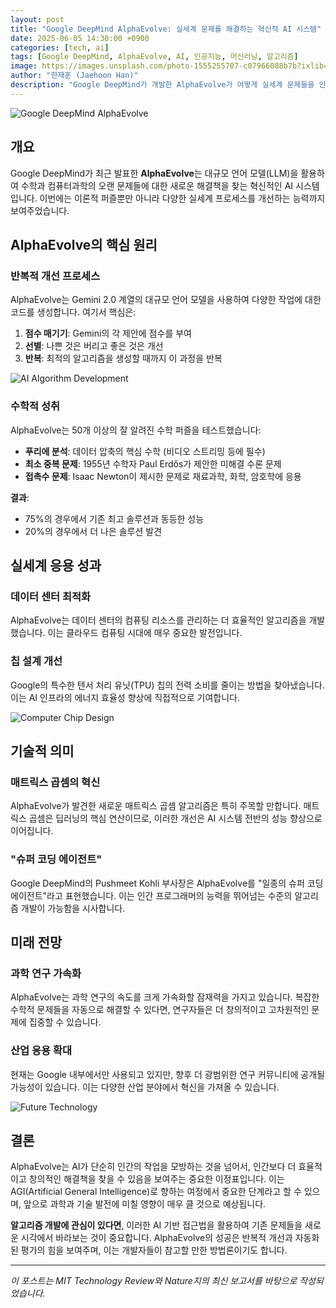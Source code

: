 ```yaml
---
layout: post
title: "Google DeepMind AlphaEvolve: 실세계 문제를 해결하는 혁신적 AI 시스템"
date: 2025-06-05 14:30:00 +0900
categories: [tech, ai]
tags: [Google DeepMind, AlphaEvolve, AI, 인공지능, 머신러닝, 알고리즘]
image: https://images.unsplash.com/photo-1555255707-c07966088b7b?ixlib=rb-4.0.3&ixid=M3wxMjA3fDB8MHxwaG90by1wYWdlfHx8fGVufDB8fHx8fA%3D%3D&auto=format&fit=crop&w=1000&q=80
author: "한재훈 (Jaehoon Han)"
description: "Google DeepMind가 개발한 AlphaEvolve가 어떻게 실세계 문제들을 인간보다 더 효율적으로 해결하는지 살펴봅니다."
---
```


![Google DeepMind AlphaEvolve](https://images.unsplash.com/photo-1555255707-c07966088b7b?ixlib=rb-4.0.3&ixid=M3wxMjA3fDB8MHxwaG90by1wYWdlfHx8fGVufDB8fHx8fA%3D%3D&auto=format&fit=crop&w=1000&q=80)

## 개요

Google DeepMind가 최근 발표한 **AlphaEvolve**는 대규모 언어 모델(LLM)을 활용하여 수학과 컴퓨터과학의 오랜 문제들에 대한 새로운 해결책을 찾는 혁신적인 AI 시스템입니다. 이번에는 이론적 퍼즐뿐만 아니라 다양한 실세계 프로세스를 개선하는 능력까지 보여주었습니다.

## AlphaEvolve의 핵심 원리

### 반복적 개선 프로세스

AlphaEvolve는 Gemini 2.0 계열의 대규모 언어 모델을 사용하여 다양한 작업에 대한 코드를 생성합니다. 여기서 핵심은:

1. **점수 매기기**: Gemini의 각 제안에 점수를 부여
2. **선별**: 나쁜 것은 버리고 좋은 것은 개선
3. **반복**: 최적의 알고리즘을 생성할 때까지 이 과정을 반복

![AI Algorithm Development](https://images.unsplash.com/photo-1518709268805-4e9042af2176?ixlib=rb-4.0.3&ixid=M3wxMjA3fDB8MHxwaG90by1wYWdlfHx8fGVufDB8fHx8fA%3D%3D&auto=format&fit=crop&w=800&q=80)

### 수학적 성취

AlphaEvolve는 50개 이상의 잘 알려진 수학 퍼즐을 테스트했습니다:

- **푸리에 분석**: 데이터 압축의 핵심 수학 (비디오 스트리밍 등에 필수)
- **최소 중복 문제**: 1955년 수학자 Paul Erdős가 제안한 미해결 수론 문제
- **접촉수 문제**: Isaac Newton이 제시한 문제로 재료과학, 화학, 암호학에 응용

**결과**:
- 75%의 경우에서 기존 최고 솔루션과 동등한 성능
- 20%의 경우에서 더 나은 솔루션 발견

## 실세계 응용 성과

### 데이터 센터 최적화

AlphaEvolve는 데이터 센터의 컴퓨팅 리소스를 관리하는 더 효율적인 알고리즘을 개발했습니다. 이는 클라우드 컴퓨팅 시대에 매우 중요한 발전입니다.

### 칩 설계 개선

Google의 특수한 텐서 처리 유닛(TPU) 칩의 전력 소비를 줄이는 방법을 찾아냈습니다. 이는 AI 인프라의 에너지 효율성 향상에 직접적으로 기여합니다.

![Computer Chip Design](https://images.unsplash.com/photo-1558494949-ef010cbdcc31?ixlib=rb-4.0.3&ixid=M3wxMjA3fDB8MHxwaG90by1wYWdlfHx8fGVufDB8fHx8fA%3D%3D&auto=format&fit=crop&w=800&q=80)

## 기술적 의미

### 매트릭스 곱셈의 혁신

AlphaEvolve가 발견한 새로운 매트릭스 곱셈 알고리즘은 특히 주목할 만합니다. 매트릭스 곱셈은 딥러닝의 핵심 연산이므로, 이러한 개선은 AI 시스템 전반의 성능 향상으로 이어집니다.

### "슈퍼 코딩 에이전트"

Google DeepMind의 Pushmeet Kohli 부사장은 AlphaEvolve를 "일종의 슈퍼 코딩 에이전트"라고 표현했습니다. 이는 인간 프로그래머의 능력을 뛰어넘는 수준의 알고리즘 개발이 가능함을 시사합니다.

## 미래 전망

### 과학 연구 가속화

AlphaEvolve는 과학 연구의 속도를 크게 가속화할 잠재력을 가지고 있습니다. 복잡한 수학적 문제들을 자동으로 해결할 수 있다면, 연구자들은 더 창의적이고 고차원적인 문제에 집중할 수 있습니다.

### 산업 응용 확대

현재는 Google 내부에서만 사용되고 있지만, 향후 더 광범위한 연구 커뮤니티에 공개될 가능성이 있습니다. 이는 다양한 산업 분야에서 혁신을 가져올 수 있습니다.

![Future Technology](https://images.unsplash.com/photo-1451187580459-43490279c0fa?ixlib=rb-4.0.3&ixid=M3wxMjA3fDB8MHxwaG90by1wYWdlfHx8fGVufDB8fHx8fA%3D%3D&auto=format&fit=crop&w=800&q=80)

## 결론

AlphaEvolve는 AI가 단순히 인간의 작업을 모방하는 것을 넘어서, 인간보다 더 효율적이고 창의적인 해결책을 찾을 수 있음을 보여주는 중요한 이정표입니다. 이는 AGI(Artificial General Intelligence)로 향하는 여정에서 중요한 단계라고 할 수 있으며, 앞으로 과학과 기술 발전에 미칠 영향이 매우 클 것으로 예상됩니다.

**알고리즘 개발에 관심이 있다면**, 이러한 AI 기반 접근법을 활용하여 기존 문제들을 새로운 시각에서 바라보는 것이 중요합니다. AlphaEvolve의 성공은 반복적 개선과 자동화된 평가의 힘을 보여주며, 이는 개발자들이 참고할 만한 방법론이기도 합니다.

---

*이 포스트는 MIT Technology Review와 Nature지의 최신 보고서를 바탕으로 작성되었습니다.*